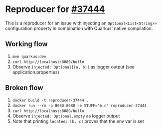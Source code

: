 # Reproducer for [#37444](https://github.com/quarkusio/quarkus/issues/37444)

This is a reproducer for an issue with injecting an `Optional<List<String>>` configuration property in combination with Quarkus' native compilation.

## Working flow

1. `mvn quarkus:dev`
2. `curl http://localhost:8080/hello`
3. Observe `injected: Optional[[a, b]]` as logger output (see application.properties)

## Broken flow

1. `docker build -t reproducer-37444 .`
2. `docker run --rm -p 8080:8080 -e STUFF='b,c' reproducer-37444`
3. `curl http://localhost:8080/hello`
4. Observe `injected: Optional.empty` as logger output
5. Note that printing `located: [b, c]` proves that the env var is set
